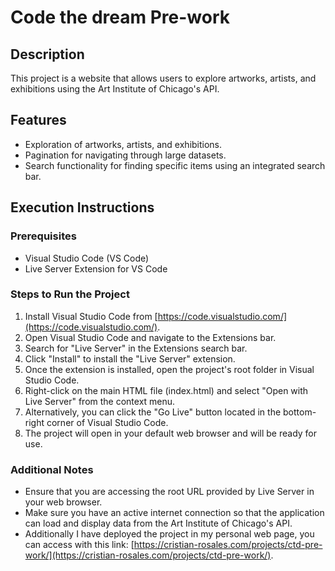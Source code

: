 # Code the dream Pre-work

## Description
This project is a website that allows users to explore artworks, artists, and exhibitions using the Art Institute of Chicago's API.

## Features
- Exploration of artworks, artists, and exhibitions.
- Pagination for navigating through large datasets.
- Search functionality for finding specific items using an integrated search bar.

## Execution Instructions

### Prerequisites
- Visual Studio Code (VS Code)
- Live Server Extension for VS Code

### Steps to Run the Project
1. Install Visual Studio Code from [https://code.visualstudio.com/](https://code.visualstudio.com/).
2. Open Visual Studio Code and navigate to the Extensions bar.
3. Search for "Live Server" in the Extensions search bar.
4. Click "Install" to install the "Live Server" extension.
5. Once the extension is installed, open the project's root folder in Visual Studio Code.
6. Right-click on the main HTML file (index.html) and select "Open with Live Server" from the context menu.
7. Alternatively, you can click the "Go Live" button located in the bottom-right corner of Visual Studio Code.
8. The project will open in your default web browser and will be ready for use.

### Additional Notes
- Ensure that you are accessing the root URL provided by Live Server in your web browser.
- Make sure you have an active internet connection so that the application can load and display data from the Art Institute of Chicago's API.
- Additionally I have deployed the project in my personal web page, you can access with this link: [https://cristian-rosales.com/projects/ctd-pre-work/](https://cristian-rosales.com/projects/ctd-pre-work/).

